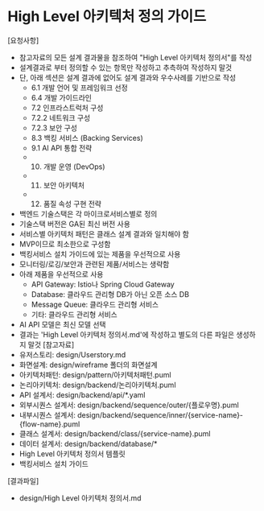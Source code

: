 # High Level 아키텍처 정의 가이드

[요청사항]
- 참고자료의 모든 설계 결과물을 참조하여 "High Level 아키텍처 정의서"를 작성
- 설계결과로 부터 정의할 수 있는 항목만 작성하고 추측하여 작성하지 말것   
- 단, 아래 섹션은 설계 결과에 없어도 설계 결과와 우수사례를 기반으로 작성
  - 6.1 개발 언어 및 프레임워크 선정
  - 6.4 개발 가이드라인
  - 7.2 인프라스트럭처 구성
  - 7.2.2 네트워크 구성
  - 7.2.3 보안 구성
  - 8.3 백킹 서비스 (Backing Services)
  - 9.1 AI API 통합 전략
  - 10. 개발 운영 (DevOps)
  - 11. 보안 아키텍처
  - 12. 품질 속성 구현 전략
- 백엔드 기술스택은 각 마이크로서비스별로 정의
- 기술스택 버전은 GA된 최신 버전 사용
- 서비스별 아키텍처 패턴은 클래스 설계 결과와 일치해야 함 
- MVP이므로 최소한으로 구성함 
- 백킹서비스 설치 가이드에 있는 제품을 우선적으로 사용 
- 모니터링/로깅/보안과 관련된 제품/서비스는 생략함 
- 아래 제품을 우선적으로 사용
  - API Gateway: Istio나 Spring Cloud Gateway
  - Database: 클라우드 관리형 DB가 아닌 오픈 소스 DB 
  - Message Queue: 클라우드 관리형 서비스 
  - 기타: 클라우드 관리형 서비스 
- AI API 모델은 최신 모델 선택 
- 결과는 'High Level 아키텍처 정의서.md'에 작성하고 별도의 다른 파일은 생성하지 말것
[참고자료]
- 유저스토리: design/Userstory.md
- 화면설계: design/wireframe 폴더의 화면설계 
- 아키텍처패턴: design/pattern/아키텍처패턴.puml
- 논리아키텍처: design/backend/논리아키텍처.puml
- API 설계서: design/backend/api/*.yaml
- 외부시퀀스 설계서: design/backend/sequence/outer/{플로우명}.puml
- 내부시퀀스 설계서: design/backend/sequence/inner/{service-name}-{flow-name}.puml
- 클래스 설계서: design/backend/class/{service-name}.puml
- 데이터 설계서: design/backend/database/*
- High Level 아키텍처 정의서 템플릿
- 백킹서비스 설치 가이드
  
[결과파일]
- design/High Level 아키텍처 정의서.md
